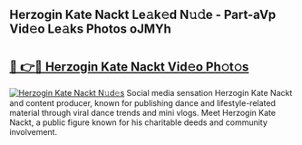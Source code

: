 ## Herzogin Kate Nackt Le𝚊k𝚎d N𝚞𝚍e - Part-aVp Vid𝚎o Le𝚊ks Photos oJMYh

# <h2><a href="http://fb00dc.evod.top/?m=Herzogin+Kate+Nackt">🔗 👉🔴 Herzogin Kate Nackt Vid𝚎o Ph𝚘t𝚘s</a></h2>

[![Herzogin Kate Nackt N𝚞d𝚎s](https://i.imgur.com/8V9OHl7.gif)](http://fb00dc.evod.top/?m=Herzogin+Kate+Nackt)
Social media sensation Herzogin Kate Nackt and content producer, known for publishing dance and lifestyle-related material through viral dance trends and mini vlogs. Meet Herzogin Kate Nackt, a public figure known for his charitable deeds and community involvement. 

